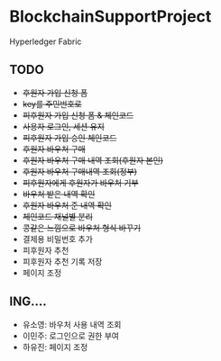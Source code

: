 # BlockchainSupportProject
Hyperledger Fabric

## TODO 
- ~~후원자 가입 신청 폼~~
- ~~key를 주민번호로~~
- ~~피후원자 가입 신청 폼 & 체인코드~~
- ~~사용자 로그인, 세션 유지~~
- ~~피후원자 가입 승인 체인코드~~
- ~~후원자 바우처 구매~~
- ~~후원자 바우처 구매 내역 조회(후원자 본인)~~
- ~~후원자 바우처 구매내역 조회(정부)~~
- ~~피후원자에게 후원자가 바우처 기부~~
- ~~바우처 받은 내역 확인~~
- ~~후원자 바우처 준 내역 확인~~
- ~~체인코드 채널별 분리~~
- ~~콩같은 느낌으로 바우처 형식 바꾸기~~
- 결제용 비밀번호 추가
- 피후원자 추천
- 피후원자 추천 기록 저장
- 페이지 조정

## ING....
-	유소영: 바우처 사용 내역 조회
-	이민주: 로그인으로 권한 부여
-	하유진: 페이지 조정
